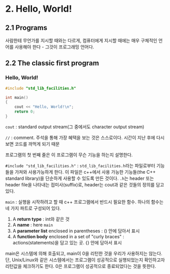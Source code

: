 # 2. Hello, World!

## 2.1 Programs

사람한테 무언가를 지시할 때와는 다르게, 컴퓨터에게 지시할 때에는 매우 구체적인 언어를 사용해야 한다 - 그것이 프로그래밍 언어다.



## 2.2 The classic first program

### Hello, World!

```c++
#include "std_lib_facilities.h"

int main()
{
    cout << "Hello, World!\n";
    return 0;
}
```

`cout` : standard output stream(그 중에서도 character output stream)

`//` : comment. 주석을 통해 가장 혜택을 보는 것은 스스로이다. 시간이 지난 후에 다시 보면 코드를 까먹게 되기 때문

프로그램의 첫 번째 줄은 이 프로그램이 무슨 기능을 하는지 설명한다.

`#include "std_lib_facilities.h"` : `std_lib_facilities.h`라는 파일로부터 기능들을 가져와 사용가능하게 한다. 이 파일은 c++에서 사용 가능한 기능들(the C++ standard library)을 단순하게 사용할 수 있도록 만든 것이다. `.h`는 header 또는 header file을 나타내는 접미사(suffix)로, header는 cout과 같은 것들의 정의를 담고 있다.

`main` : 실행을 시작하려고 할 때 c++ 프로그램에서 반드시 필요한 함수. 하나의 함수는 네 가지 파트로 구성되어 있다.

1. A **return type** : int와 같은 것
2. A **name** : here `main`
3. A **parameter list** enclosed in parentheses : () 안에 담아서 표시
4. A **function body** enclosed in a set of "curly braces" : actions(statements)을 담고 있는 곳. {} 안에 담아서 표시

main은 시스템에 의해 호출되고, main이 0을 리턴한 것을 우리가 사용하지는 않는다. 단, Unix/Linux와 같은 시스템에서는 프로그램이 성공적으로 실행되었는지 확인하고자 리턴값을 체크하기도 한다. 0은 프로그램이 성공적으로 종료되었다는 것을 뜻한다.